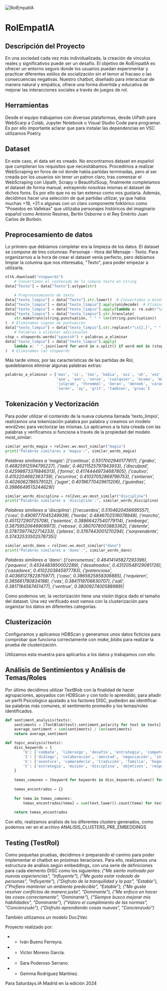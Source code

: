 ![RolEmpatIA](8.jpg)

# RolEmpatIA 

## Descripción del Proyecto
En una sociedad cada vez más individualizada, la creación de vínculos reales y significativos puede ser un desafío. El objetivo de RolEmpatIA es ofrecer un entorno seguro donde los usuarios puedan experimentar y practicar diferentes estilos de socialización sin el temor al fracaso o las consecuencias negativas. Nuestro chatbot, diseñado para interactuar de manera natural y empática, ofrece una forma divertida y educativa de mejorar las interacciones sociales a través de juegos de rol.

## Herramientas 
Desde el equipo trabajamos con diversas plataformas, desde UiPath para WebScarp a Colab, Jupyter Notebook o Visual Studio Code para programar. Es por ello importante aclarar que para instalar las dependencias en VSC utilizamos Poetry. 

## Dataset
En este caso, el data set es creado. No encontramos dataset en español que cumplieran los requisitos que necesitábamos. Procedimos a realizar WebScraping en foros de rol donde había partidas terminadas, pero al ser creada por los usuarios sin tener un patron claro, tras comenzar el WebScraping con Uipath, Scrapy o BeautifulSoup, finalmente completamos el dataset de forma manual, extrayendo nosotras mismas el dataset de dichos foros. Es por ello que no es tan extenso como nos gustaría. Además, decidimos hacer una selección de qué partidas utilizar, ya que había muchas +18, +21 o algunas con un claro componente folklórico como "Poseidos en Vallekas" que utilizaba personajes históricos del imaginario español como Antonio Resines, Bertín Osborne o el Rey Emérito Juan Carlos de Borbón. 

## Preprocesamiento de datos 

Lo primero que debíamos completar era la limpieza de los datos. El dataset se compone de tres columnas: Personaje - Hora del Mensaje - Texto. Para organizarnos a la hora de crear el dataset venía perfecto, pero debíamos limpiar la columna que nos interesaba, "Texto", para poder empezar a utilizarla.  

```python
nltk.download("stopwords")
    # Convertimos el contenido de la comuna texto en string
data["Texto"] = data["Texto"].astype(str)

    # Preprocesamiento de texto
data["texto_limpio"] = data["Texto"].str.lower()  # Convertimos a minúsculas
data["texto_limpio"] = data["texto_limpio"].apply(unidecode)  # Eliminamos acentos
data["texto_limpio"] = data["texto_limpio"].apply(lambda x: re.sub(r"\d+", " ", x))  # Eliminamos números
data["texto_limpio"] = data["texto_limpio"].str.translate(
    str.maketrans(string.punctuation, " " * len(string.punctuation))
)  # Eliminamos signos de puntuación
data["texto_limpio"] = data["texto_limpio"].str.replace(r"\s{2,}", " ", regex=True).str.strip()  # Eliminamos espacios innecesarios
    # Palabras a eliminar adicionales
stop = stopwords.words("spanish") + palabras_a_eliminar
data["texto_limpio"] = data["texto_limpio"].apply(
    lambda x: " ".join([word for word in x.split() if word not in (stop)])
)  # Eliminamos las stopwords
``` 
Más tarde vimos, por las características de las partidas de Rol, quedebíamos eliminar algunas palabras extras: 

```python
palabras_a_eliminar = ['mas', 'si', 'tan', 'habia', 'asi', 'oh', 'vez', 'y', 'h', 'mismo', 'aunque', 'mientras',
                       'que', 'aun', 'seras', 'cualquier', 'misma', 'mmpppfff', 'rurik', 'jum', 'wilfrick', 'jeet',
                       'julgram', 'thrommel', 'beran', 'dennek', 'caranthir', 'groak', 'jimblecap', 'gulgram', 'orsik',
                       'soren', 'ay', 'grit', 'tambien', 'groac']

```

## Tokenización y Vectorización

Para poder utilizar el contenido de la nueva columna llamada 'texto_limpio', realizamos una tokenización palabra por palabra y creamos un modelo word2vec para vectorizar las mismas. Lo aplicamos a la lista creada con las palabras y verificamos si funciona a través de la propiedad del modelo most_similar: 

```python
similar_words_magia = rol2vec.wv.most_similar("magia")
print("Palabras similares a 'magia':", similar_words_magia)

```
_Palabras similares a 'magia': [('continuo', 0.5517002940177917), ('grabo', 0.46825912594795227), ('lado', 0.46211525797843933), ('disculpad', 0.42598873376846313), ('forma', 0.41744449734687805), ('cautivo', 0.4152204692363739), ('ocurriros', 0.41037052869796753), ('sintieron', 0.4026062786579132), ('jugar', 0.40196770429611206), ('guardias', 0.3986649513244629)]_

```python
similar_words_disciplina = rol2vec.wv.most_similar("disciplina")
print("Palabras similares a 'disciplina':", similar_words_disciplina)

```
_Palabras similares a 'disciplina': [('recuerdos', 0.5104620456695557), ('creo', 0.4909777045249939), ('horda', 0.4846702516078949), ('marcho', 0.451127290725708), ('asientos', 0.38866427540779114), ('embargo', 0.38759520649909973), ('rebosa', 0.3807078003883362), ('detente', 0.37873977422714233), ('pilares', 0.3767443001270294), ('sorprendente', 0.37432533502578735)]_
```python
similar_words_dano = rol2vec.wv.most_similar("dano")
print("Palabras similares a 'dano':", similar_words_dano)

```
_Palabras similares a 'dano': [('cercenemos', 0.46414145827293396), ('pequeno', 0.4534483850002289), ('desalmados', 0.43120548129081726), ('cazadores', 0.4102203845977783), ('pretencioso', 0.40368127822875977), ('caso', 0.3865625858306885), ('requieren', 0.385661780834198), ('vas', 0.3841119706630707), ('sali', 0.3817184567451477), ('ventrue', 0.3800927400588989)]_

Como podemos ver, la vectorización tiene una visión lógica dado el tamaño del dataset. Una vez verificado esot vamos con la clusterización para organizar los datos en diferentes categorías.

## Clusterización

Configuramos y aplicamos HDBScan y generamos unos datos ficticios para comprobar que funciona correctamente con _make_blobs_ para realizar la prueba de clusterización. 

Utilizamos esta muestra para aplicarlos a los datos y trabajamos con ello. 

## Análisis de Sentimientos y Análisis de Temas/Roles

Por último decidimos utilizar TextBlob con la finalidad de hacer agrupaciones, apoyados con HDBScan y con todo lo aprendido, para añadir un perfil Psicológico ajustado a los factores DISC, pudiedon así identificar las palabras más comunes, el sentimiento promedio y los temas/roles identificados.
```python
def sentiment_analysis(texts):
    sentiments = [TextBlob(text).sentiment.polarity for text in texts]
    average_sentiment = sum(sentiments) / len(sentiments)
    return average_sentiment

def topic_analysis(texts):
    disc_keywords = {
        'D': ['combate', 'liderazgo', 'desafío', 'estrategia', 'competencia'],
        'I': ['diálogo', 'colaboración', 'amistad', 'negociación', 'influencia'],
        'S': ['aventura', 'camaradería', 'tradición', 'familia', 'hogar'],
        'C': ['estrategia', 'misión', 'disciplina', 'objetivos', 'responsabilidad']
    }
    
    temas_comunes = [keyword for keywords in disc_keywords.values() for keyword in keywords]
    
    temas_encontrados = {}
    
    for tema in temas_comunes:
        temas_encontrados[tema] = sum(text.lower().count(tema) for text in texts)
    
    return temas_encontrados

```
Con ello, realizamos análisis de los diferentes clusters generados, como podemos ver en el archivo ANALISIS_CLUSTERS_PRE_EMBEDDINGS

## Testing (TestRol)

Como pequeñas pruebas, decidimos ir preparando el camino para poder implementar el chatbot en próximas iteraciones. Para ello, realizamos una estructura de análisis según embeddings, con una serie de definiciones para cada elemento DISC como los siguientes: 
_("Me siento motivado por nuevas experiencias", "Influyente"),
    ("Me gusta estar rodeado de personas", "Influyente"),
    ("Disfruto de la tranquilidad y la paz", "Estable"),
    ("Prefiero mantener un ambiente predecible", "Estable"),
    ("Me gusta resolver conflictos de manera justa", "Dominante"),
    ("Me enfoco en hacer las cosas correctamente", "Dominante"),
    ("Siempre busco mejorar mis habilidades", "Dominante"),
    ("Valoro el cumplimiento de las normas", "Concienzudo"),
    ("Disfruto aprendiendo cosas nuevas", "Concienzudo")_

También utilizamos un modelo Doc2Vec 

Proyecto realizado por: 

- * Iván Bueno Ferreyra.
- * Víctor Moreno García.
- * Sara Poderoso Serrano.
- * Gemma Rodríguez Martínez.

Para Saturdays.IA Madrid en la edición 2024


